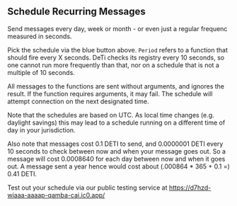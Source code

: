 ## Schedule Recurring Messages

Send messages every day, week or month - or even just a regular frequenc measured in seconds.

Pick the schedule via the blue button above. `Period` refers to a function that should fire every X seconds. DeTi checks its registry every 10 seconds, so one cannot run more frequently than that, nor on a schedule that is not a multiple of 10 seconds.

All messages to the functions are sent without arguments, and ignores the result. If the function requires arguments, it may fail. The schedule will attempt connection on the next designated time.

Note that the schedules are based on UTC. As local time changes (e.g. daylight savings) this may lead to a schedule running on a different time of day in your jurisdiction.

Also note that messages cost 0.1 DETI to send, and 0.0000001 DETI every 10 seconds to check between now and when your message goes out. So a message will cost 0.0008640 for each day between now and when it goes out. A message sent a year hence would cost about (.000864 \* 365 + 0.1 =) 0.41 DETI.

Test out your schedule via our public testing service at https://d7hzd-wiaaa-aaaap-qamba-cai.ic0.app/
